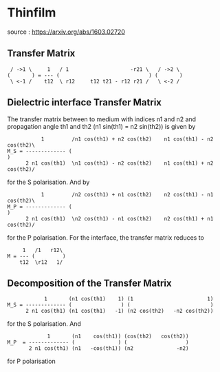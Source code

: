 # Thinfilm

source : https://arxiv.org/abs/1603.02720

## Transfer Matrix

     / ->1 \     1   / 1                    -r21 \   / ->2 \
    (       ) = --- (                             ) (       )
     \ <-1 /    t12  \ r12     t12 t21 - r12 r21 /   \ <-2 /

## Dielectric interface Transfer Matrix

The transfer matrix between to medium with indices n1 and n2 and propagation
angle th1 and th2 (n1 sin(th1) = n2 sin(th2)) is given by

               1         /n1 cos(th1) + n2 cos(th2)    n1 cos(th1) - n2 cos(th2)\
    M_S = ------------- (                                                        )
          2 n1 cos(th1)  \n1 cos(th1) - n2 cos(th2)    n1 cos(th1) + n2 cos(th2)/

for the S polarisation. And by

               1         /n2 cos(th1) + n1 cos(th2)    n2 cos(th1) - n1 cos(th2)\
    M_P = ------------- (                                                        )
          2 n1 cos(th1)  \n2 cos(th1) - n1 cos(th2)    n2 cos(th1) + n1 cos(th2)/

for the P polarisation. For the interface, the transfer matrix reduces to

         1   /1   r12\
    M = --- (         )
        t12  \r12   1/

## Decomposition of the Transfer Matrix

                1       (n1 cos(th1)    1) (1                        1)
    M_S = ------------- (                ) (                          )
          2 n1 cos(th1) (n1 cos(th1)   -1) (n2 cos(th2)   -n2 cos(th2))

for the S polarisation. And

                 1       (n1    cos(th1)) (cos(th2)   cos(th2))
    M_P  = ------------- (              ) (                   )
           2 n1 cos(th1) (n1   -cos(th1)) (n2              -n2)

for P polarisation
